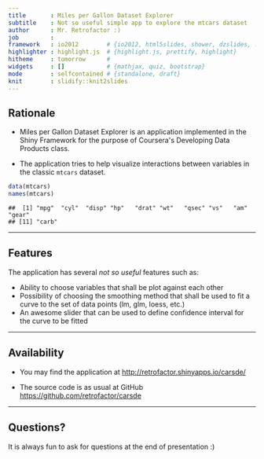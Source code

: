 ```yaml
---
title       : Miles per Gallon Dataset Explorer
subtitle    : Not so useful simple app to explore the mtcars dataset
author      : Mr. Retrofactor :)
job         : 
framework   : io2012        # {io2012, html5slides, shower, dzslides, ...}
highlighter : highlight.js  # {highlight.js, prettify, highlight}
hitheme     : tomorrow      # 
widgets     : []            # {mathjax, quiz, bootstrap}
mode        : selfcontained # {standalone, draft}
knit        : slidify::knit2slides
---
```


## Rationale

- Miles per Gallon Dataset Explorer is an application implemented in the Shiny
Framework for the purpose of Coursera's Developing Data Products class.

- The application tries to help visualize interactions between variables in the
  classic `mtcars` dataset.


```r
data(mtcars)
names(mtcars)
```

```
##  [1] "mpg"  "cyl"  "disp" "hp"   "drat" "wt"   "qsec" "vs"   "am"   "gear"
## [11] "carb"
```

---

## Features

The application has several _not so useful_ features such as:
* Ability to choose variables that shall be plot against each other
* Possibility of choosing the smoothing method that shall be used to fit a curve to the set of data points (lm, glm, loess, etc.)
* An awesome slider that can be used to define confidence interval for the curve to be fitted
 

---

## Availability

- You may find the application at http://retrofactor.shinyapps.io/carsde/

- The source code is as usual at GitHub https://github.com/retrofactor/carsde


---

## Questions?

It is always fun to ask for questions at the end of presentation :)
